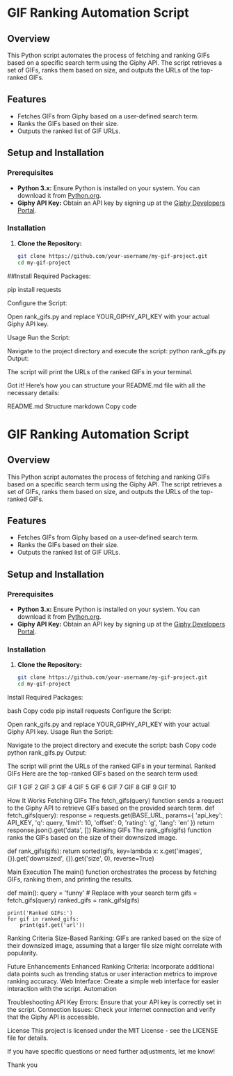 # GIF Ranking Automation Script

## Overview

This Python script automates the process of fetching and ranking GIFs based on a specific search term using the Giphy API. The script retrieves a set of GIFs, ranks them based on size, and outputs the URLs of the top-ranked GIFs.

## Features

- Fetches GIFs from Giphy based on a user-defined search term.
- Ranks the GIFs based on their size.
- Outputs the ranked list of GIF URLs.

## Setup and Installation

### Prerequisites

- **Python 3.x:** Ensure Python is installed on your system. You can download it from [Python.org](https://www.python.org/).
- **Giphy API Key:** Obtain an API key by signing up at the [Giphy Developers Portal](https://developers.giphy.com/).

### Installation

1. **Clone the Repository:**
   ```bash
   git clone https://github.com/your-username/my-gif-project.git
   cd my-gif-project
##Install Required Packages:

pip install requests

Configure the Script:

Open rank_gifs.py and replace YOUR_GIPHY_API_KEY with your actual Giphy API key.

Usage
Run the Script:

Navigate to the project directory and execute the script:
python rank_gifs.py
Output:

The script will print the URLs of the ranked GIFs in your terminal.

Got it! Here’s how you can structure your README.md file with all the necessary details:

README.md Structure
markdown
Copy code
# GIF Ranking Automation Script

## Overview

This Python script automates the process of fetching and ranking GIFs based on a specific search term using the Giphy API. The script retrieves a set of GIFs, ranks them based on size, and outputs the URLs of the top-ranked GIFs.

## Features

- Fetches GIFs from Giphy based on a user-defined search term.
- Ranks the GIFs based on their size.
- Outputs the ranked list of GIF URLs.

## Setup and Installation

### Prerequisites

- **Python 3.x:** Ensure Python is installed on your system. You can download it from [Python.org](https://www.python.org/).
- **Giphy API Key:** Obtain an API key by signing up at the [Giphy Developers Portal](https://developers.giphy.com/).

### Installation

1. **Clone the Repository:**
   ```bash
   git clone https://github.com/your-username/my-gif-project.git
   cd my-gif-project
Install Required Packages:

bash
Copy code
pip install requests
Configure the Script:

Open rank_gifs.py and replace YOUR_GIPHY_API_KEY with your actual Giphy API key.
Usage
Run the Script:

Navigate to the project directory and execute the script:
bash
Copy code
python rank_gifs.py
Output:

The script will print the URLs of the ranked GIFs in your terminal.
Ranked GIFs
Here are the top-ranked GIFs based on the search term used:

GIF 1
GIF 2
GIF 3
GIF 4
GIF 5
GIF 6
GIF 7
GIF 8
GIF 9
GIF 10


How It Works
Fetching GIFs
The fetch_gifs(query) function sends a request to the Giphy API to retrieve GIFs based on the provided search term.
def fetch_gifs(query):
    response = requests.get(BASE_URL, params={
        'api_key': API_KEY,
        'q': query,
        'limit': 10,
        'offset': 0,
        'rating': 'g',
        'lang': 'en'
    })
    return response.json().get('data', [])
Ranking GIFs
The rank_gifs(gifs) function ranks the GIFs based on the size of their downsized image.

def rank_gifs(gifs):
    return sorted(gifs, key=lambda x: x.get('images', {}).get('downsized', {}).get('size', 0), reverse=True)


Main Execution
The main() function orchestrates the process by fetching GIFs, ranking them, and printing the results.


def main():
    query = 'funny'  # Replace with your search term
    gifs = fetch_gifs(query)
    ranked_gifs = rank_gifs(gifs)

    print('Ranked GIFs:')
    for gif in ranked_gifs:
        print(gif.get('url'))

Ranking Criteria
Size-Based Ranking: GIFs are ranked based on the size of their downsized image, assuming that a larger file size might correlate with popularity.

Future Enhancements
Enhanced Ranking Criteria: Incorporate additional data points such as trending status or user interaction metrics to improve ranking accuracy.
Web Interface: Create a simple web interface for easier interaction with the script.
Automation

Troubleshooting
API Key Errors: Ensure that your API key is correctly set in the script.
Connection Issues: Check your internet connection and verify that the Giphy API is accessible.

License
This project is licensed under the MIT License - see the LICENSE file for details.


If you have specific questions or need further adjustments, let me know!

Thank you
